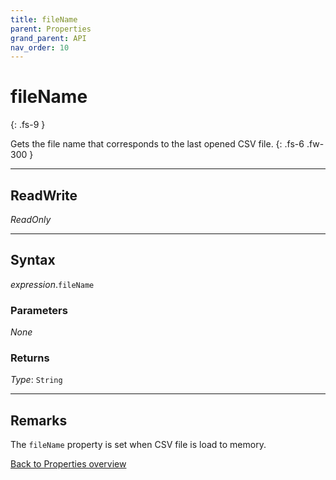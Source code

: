 ```yaml
---
title: fileName
parent: Properties
grand_parent: API
nav_order: 10
---
```


# fileName
{: .fs-9 }

Gets the file name that corresponds to the last opened CSV file.
{: .fs-6 .fw-300 }

---

## ReadWrite

_ReadOnly_

---

## Syntax

*expression*.`fileName`

### Parameters

_None_

### Returns

*Type*: `String`

---

## Remarks

The `fileName` property is set when CSV file is load to memory.

[Back to Properties overview](https://ws-garcia.github.io/VBA-CSV-interface/api/properties/)